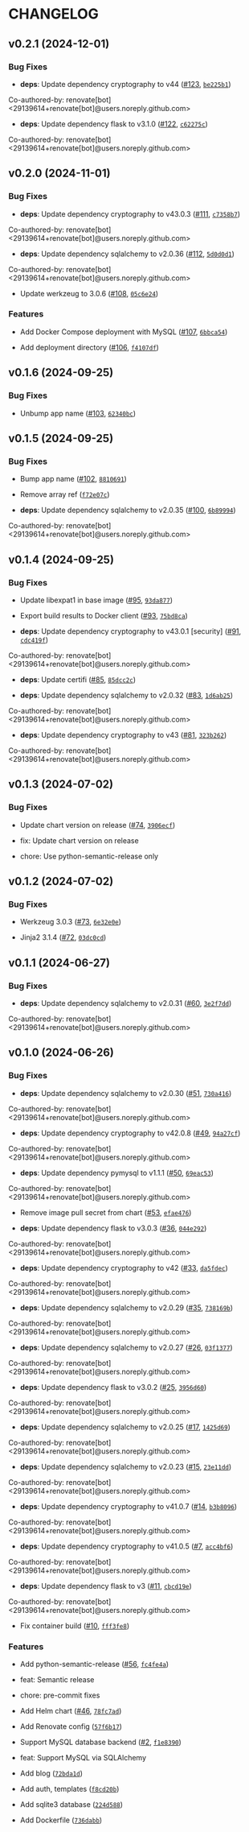 # CHANGELOG


## v0.2.1 (2024-12-01)

### Bug Fixes

- **deps**: Update dependency cryptography to v44
  ([#123](https://github.com/mrichardson03/flaskr/pull/123),
  [`be225b1`](https://github.com/mrichardson03/flaskr/commit/be225b18d7e7124841e55a5da88c2927acc64439))

Co-authored-by: renovate[bot] <29139614+renovate[bot]@users.noreply.github.com>

- **deps**: Update dependency flask to v3.1.0
  ([#122](https://github.com/mrichardson03/flaskr/pull/122),
  [`c62275c`](https://github.com/mrichardson03/flaskr/commit/c62275cd2e561515b005d9b27cea043351fa27f2))

Co-authored-by: renovate[bot] <29139614+renovate[bot]@users.noreply.github.com>


## v0.2.0 (2024-11-01)

### Bug Fixes

- **deps**: Update dependency cryptography to v43.0.3
  ([#111](https://github.com/mrichardson03/flaskr/pull/111),
  [`c7358b7`](https://github.com/mrichardson03/flaskr/commit/c7358b7252038bb9590de01ce0a0263ebe75d8e6))

Co-authored-by: renovate[bot] <29139614+renovate[bot]@users.noreply.github.com>

- **deps**: Update dependency sqlalchemy to v2.0.36
  ([#112](https://github.com/mrichardson03/flaskr/pull/112),
  [`5d0d0d1`](https://github.com/mrichardson03/flaskr/commit/5d0d0d10cfdb083e95c344e464a779402cc90f62))

Co-authored-by: renovate[bot] <29139614+renovate[bot]@users.noreply.github.com>

- Update werkzeug to 3.0.6 ([#108](https://github.com/mrichardson03/flaskr/pull/108),
  [`05c6e24`](https://github.com/mrichardson03/flaskr/commit/05c6e24d9af405894b1488968fc16e0744ec365b))

### Features

- Add Docker Compose deployment with MySQL
  ([#107](https://github.com/mrichardson03/flaskr/pull/107),
  [`6bbca54`](https://github.com/mrichardson03/flaskr/commit/6bbca54515ed75e8cd6a08e67c880b911fa2e83e))

- Add deployment directory ([#106](https://github.com/mrichardson03/flaskr/pull/106),
  [`f4107df`](https://github.com/mrichardson03/flaskr/commit/f4107df970c40c7c5aead05aeac0b371356eecd9))


## v0.1.6 (2024-09-25)

### Bug Fixes

- Unbump app name ([#103](https://github.com/mrichardson03/flaskr/pull/103),
  [`62340bc`](https://github.com/mrichardson03/flaskr/commit/62340bce922367ab9915a581f522e8b3ffaa3a13))


## v0.1.5 (2024-09-25)

### Bug Fixes

- Bump app name ([#102](https://github.com/mrichardson03/flaskr/pull/102),
  [`8810691`](https://github.com/mrichardson03/flaskr/commit/8810691fe021061fc4f7d638103ee6e33598aa06))

- Remove array ref
  ([`f72e07c`](https://github.com/mrichardson03/flaskr/commit/f72e07c2c42368d004ce8029ec3311551e44a760))

- **deps**: Update dependency sqlalchemy to v2.0.35
  ([#100](https://github.com/mrichardson03/flaskr/pull/100),
  [`6b89994`](https://github.com/mrichardson03/flaskr/commit/6b8999416596d39178d0eacc87bc1780c2a29243))

Co-authored-by: renovate[bot] <29139614+renovate[bot]@users.noreply.github.com>


## v0.1.4 (2024-09-25)

### Bug Fixes

- Update libexpat1 in base image ([#95](https://github.com/mrichardson03/flaskr/pull/95),
  [`93da877`](https://github.com/mrichardson03/flaskr/commit/93da877cab3c8bcbd7bc7925dcc8bba475984dfc))

- Export build results to Docker client ([#93](https://github.com/mrichardson03/flaskr/pull/93),
  [`75bd8ca`](https://github.com/mrichardson03/flaskr/commit/75bd8ca668229333bd99f0094d5a6d4d32c066d2))

- **deps**: Update dependency cryptography to v43.0.1 [security]
  ([#91](https://github.com/mrichardson03/flaskr/pull/91),
  [`cdc419f`](https://github.com/mrichardson03/flaskr/commit/cdc419f7f06e45f9a111947baafe068bfbc2c9a8))

Co-authored-by: renovate[bot] <29139614+renovate[bot]@users.noreply.github.com>

- **deps**: Update certifi ([#85](https://github.com/mrichardson03/flaskr/pull/85),
  [`85dcc2c`](https://github.com/mrichardson03/flaskr/commit/85dcc2cd0ae2bfdf3f20d73efaa995e8cd7da3bb))

- **deps**: Update dependency sqlalchemy to v2.0.32
  ([#83](https://github.com/mrichardson03/flaskr/pull/83),
  [`1d6ab25`](https://github.com/mrichardson03/flaskr/commit/1d6ab25948a95ac028c33e10a85d32753f632e8c))

Co-authored-by: renovate[bot] <29139614+renovate[bot]@users.noreply.github.com>

- **deps**: Update dependency cryptography to v43
  ([#81](https://github.com/mrichardson03/flaskr/pull/81),
  [`323b262`](https://github.com/mrichardson03/flaskr/commit/323b26256a1895c38fcfa466efca8289bbb2eba7))

Co-authored-by: renovate[bot] <29139614+renovate[bot]@users.noreply.github.com>


## v0.1.3 (2024-07-02)

### Bug Fixes

- Update chart version on release ([#74](https://github.com/mrichardson03/flaskr/pull/74),
  [`3906ecf`](https://github.com/mrichardson03/flaskr/commit/3906ecf7e8e4c060823849e650f63b0eddfc6599))

* fix: Update chart version on release

* chore: Use python-semantic-release only


## v0.1.2 (2024-07-02)

### Bug Fixes

- Werkzeug 3.0.3 ([#73](https://github.com/mrichardson03/flaskr/pull/73),
  [`6e32e0e`](https://github.com/mrichardson03/flaskr/commit/6e32e0e122b1422002cf308cb5373f16420a19a7))

- Jinja2 3.1.4 ([#72](https://github.com/mrichardson03/flaskr/pull/72),
  [`03dc0cd`](https://github.com/mrichardson03/flaskr/commit/03dc0cd637f56b35c18dedc4034e9a5b0fe26dcc))


## v0.1.1 (2024-06-27)

### Bug Fixes

- **deps**: Update dependency sqlalchemy to v2.0.31
  ([#60](https://github.com/mrichardson03/flaskr/pull/60),
  [`3e2f7dd`](https://github.com/mrichardson03/flaskr/commit/3e2f7dd7d3cc68831756c6b3c81341d85a743a5c))

Co-authored-by: renovate[bot] <29139614+renovate[bot]@users.noreply.github.com>


## v0.1.0 (2024-06-26)

### Bug Fixes

- **deps**: Update dependency sqlalchemy to v2.0.30
  ([#51](https://github.com/mrichardson03/flaskr/pull/51),
  [`730a416`](https://github.com/mrichardson03/flaskr/commit/730a416b2d4650cfc2f555b910c26413115073a5))

Co-authored-by: renovate[bot] <29139614+renovate[bot]@users.noreply.github.com>

- **deps**: Update dependency cryptography to v42.0.8
  ([#49](https://github.com/mrichardson03/flaskr/pull/49),
  [`94a27cf`](https://github.com/mrichardson03/flaskr/commit/94a27cfa1320cfa5541e6b1e1018572b616712f2))

Co-authored-by: renovate[bot] <29139614+renovate[bot]@users.noreply.github.com>

- **deps**: Update dependency pymysql to v1.1.1
  ([#50](https://github.com/mrichardson03/flaskr/pull/50),
  [`69eac53`](https://github.com/mrichardson03/flaskr/commit/69eac53dc36c354a38e3619c45891b6c407e1afe))

Co-authored-by: renovate[bot] <29139614+renovate[bot]@users.noreply.github.com>

- Remove image pull secret from chart ([#53](https://github.com/mrichardson03/flaskr/pull/53),
  [`efae476`](https://github.com/mrichardson03/flaskr/commit/efae47697c5b1a0ad501d80c7571e51a64f9e6d9))

- **deps**: Update dependency flask to v3.0.3
  ([#36](https://github.com/mrichardson03/flaskr/pull/36),
  [`044e292`](https://github.com/mrichardson03/flaskr/commit/044e292d552d364f27b2b0ff4b0b506c1efb09f3))

Co-authored-by: renovate[bot] <29139614+renovate[bot]@users.noreply.github.com>

- **deps**: Update dependency cryptography to v42
  ([#33](https://github.com/mrichardson03/flaskr/pull/33),
  [`da5fdec`](https://github.com/mrichardson03/flaskr/commit/da5fdec9f0ec61fd0e92688e23d23999bdf9a2e4))

Co-authored-by: renovate[bot] <29139614+renovate[bot]@users.noreply.github.com>

- **deps**: Update dependency sqlalchemy to v2.0.29
  ([#35](https://github.com/mrichardson03/flaskr/pull/35),
  [`738169b`](https://github.com/mrichardson03/flaskr/commit/738169bceb382e93e44747cf213cba5b44a3c68d))

Co-authored-by: renovate[bot] <29139614+renovate[bot]@users.noreply.github.com>

- **deps**: Update dependency sqlalchemy to v2.0.27
  ([#26](https://github.com/mrichardson03/flaskr/pull/26),
  [`03f1377`](https://github.com/mrichardson03/flaskr/commit/03f13777ae924444b50e116ba48b3d3cef05b4c9))

Co-authored-by: renovate[bot] <29139614+renovate[bot]@users.noreply.github.com>

- **deps**: Update dependency flask to v3.0.2
  ([#25](https://github.com/mrichardson03/flaskr/pull/25),
  [`3956d60`](https://github.com/mrichardson03/flaskr/commit/3956d6019d0ece499070ff83cc1c03c9e27986e8))

Co-authored-by: renovate[bot] <29139614+renovate[bot]@users.noreply.github.com>

- **deps**: Update dependency sqlalchemy to v2.0.25
  ([#17](https://github.com/mrichardson03/flaskr/pull/17),
  [`1425d69`](https://github.com/mrichardson03/flaskr/commit/1425d690ab9434db719efc3e76d8fc4208cf14c1))

Co-authored-by: renovate[bot] <29139614+renovate[bot]@users.noreply.github.com>

- **deps**: Update dependency sqlalchemy to v2.0.23
  ([#15](https://github.com/mrichardson03/flaskr/pull/15),
  [`23e11dd`](https://github.com/mrichardson03/flaskr/commit/23e11dd9f7f42977c9e7ae8dd1588811a824beb6))

Co-authored-by: renovate[bot] <29139614+renovate[bot]@users.noreply.github.com>

- **deps**: Update dependency cryptography to v41.0.7
  ([#14](https://github.com/mrichardson03/flaskr/pull/14),
  [`b3b8096`](https://github.com/mrichardson03/flaskr/commit/b3b8096f9d9110f44e0e04ffb87ffb27f56e6f7b))

Co-authored-by: renovate[bot] <29139614+renovate[bot]@users.noreply.github.com>

- **deps**: Update dependency cryptography to v41.0.5
  ([#7](https://github.com/mrichardson03/flaskr/pull/7),
  [`acc4bf6`](https://github.com/mrichardson03/flaskr/commit/acc4bf69dc24f72eb8188bacee10d51562c4a822))

Co-authored-by: renovate[bot] <29139614+renovate[bot]@users.noreply.github.com>

- **deps**: Update dependency flask to v3 ([#11](https://github.com/mrichardson03/flaskr/pull/11),
  [`cbcd19e`](https://github.com/mrichardson03/flaskr/commit/cbcd19e52426e6a0df8a21fa2783e339c0d5eb0a))

Co-authored-by: renovate[bot] <29139614+renovate[bot]@users.noreply.github.com>

- Fix container build ([#10](https://github.com/mrichardson03/flaskr/pull/10),
  [`fff3fe8`](https://github.com/mrichardson03/flaskr/commit/fff3fe8564bdbf495094d8529bee59f1c6a31ee8))

### Features

- Add python-semantic-release ([#56](https://github.com/mrichardson03/flaskr/pull/56),
  [`fc4fe4a`](https://github.com/mrichardson03/flaskr/commit/fc4fe4a5d8e83b496f21aaffd5e11e301fadfc77))

* feat: Semantic release

* chore: pre-commit fixes

- Add Helm chart ([#46](https://github.com/mrichardson03/flaskr/pull/46),
  [`78fc7ad`](https://github.com/mrichardson03/flaskr/commit/78fc7ade7e3d49fc2474136dff6917f4739d1e88))

- Add Renovate config
  ([`57f6b17`](https://github.com/mrichardson03/flaskr/commit/57f6b17acb4879fb9ff75007f4b79ae834d0f0e9))

- Support MySQL database backend ([#2](https://github.com/mrichardson03/flaskr/pull/2),
  [`f1e8390`](https://github.com/mrichardson03/flaskr/commit/f1e83903dcb19b7aaddd6d6c95e93ca44199a03c))

* feat: Support MySQL via SQLAlchemy

- Add blog
  ([`72bda1d`](https://github.com/mrichardson03/flaskr/commit/72bda1dc5935aead002f206293021480fe3f0c26))

- Add auth, templates
  ([`f8cd20b`](https://github.com/mrichardson03/flaskr/commit/f8cd20bc349a9e966f1592cfc655f787091b0486))

- Add sqlite3 database
  ([`224d588`](https://github.com/mrichardson03/flaskr/commit/224d588fc5f6983be811d42dffecdd442a8d1ac7))

- Add Dockerfile
  ([`736dabb`](https://github.com/mrichardson03/flaskr/commit/736dabb0942bfe2e75ebae5157e706d884b0e5a7))
